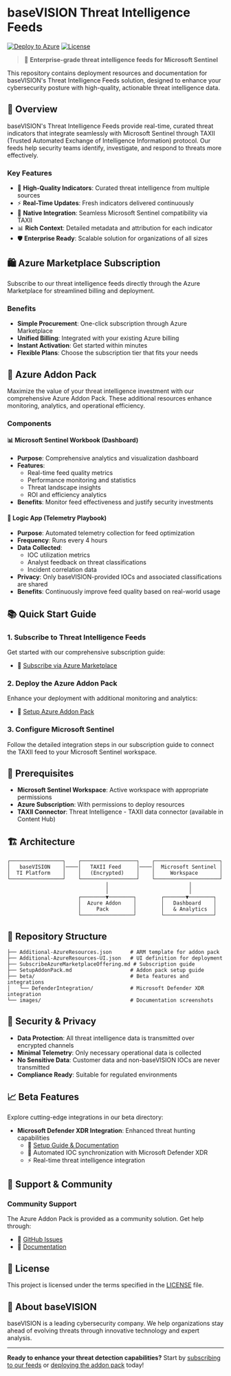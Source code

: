 # baseVISION Threat Intelligence Feeds

[![Deploy to Azure](https://aka.ms/deploytoazurebutton)](https://portal.azure.com/#create/Microsoft.Template/uri/https%3A%2F%2Fraw.githubusercontent.com%2FbaseVISION%2FbaseVISION.Ti.Feeds.Public%2Frefs%2Fheads%2Fmain%2FAdditional-AzureResources.json/createUIDefinitionUri/https%3A%2F%2Fraw.githubusercontent.com%2FbaseVISION%2FbaseVISION.Ti.Feeds.Public%2Frefs%2Fheads%2Fmain%2FAdditional-AzureResources-UI.json)
[![License](https://img.shields.io/github/license/baseVISION/baseVISION.Ti.Feeds.Public)](LICENSE)

> 🚀 **Enterprise-grade threat intelligence feeds for Microsoft Sentinel**

This repository contains deployment resources and documentation for baseVISION's Threat Intelligence Feeds solution, designed to enhance your cybersecurity posture with high-quality, actionable threat intelligence data.

## 🌟 Overview

baseVISION's Threat Intelligence Feeds provide real-time, curated threat indicators that integrate seamlessly with Microsoft Sentinel through TAXII (Trusted Automated Exchange of Intelligence Information) protocol. Our feeds help security teams identify, investigate, and respond to threats more effectively.

### Key Features

- 🎯 **High-Quality Indicators**: Curated threat intelligence from multiple sources
- ⚡ **Real-Time Updates**: Fresh indicators delivered continuously
- 🔗 **Native Integration**: Seamless Microsoft Sentinel compatibility via TAXII
- 📊 **Rich Context**: Detailed metadata and attribution for each indicator
- 🛡️ **Enterprise Ready**: Scalable solution for organizations of all sizes

## 🛍️ Azure Marketplace Subscription

Subscribe to our threat intelligence feeds directly through the Azure Marketplace for streamlined billing and deployment.

### Benefits
- **Simple Procurement**: One-click subscription through Azure Marketplace
- **Unified Billing**: Integrated with your existing Azure billing
- **Instant Activation**: Get started within minutes
- **Flexible Plans**: Choose the subscription tier that fits your needs

## 🧩 Azure Addon Pack

Maximize the value of your threat intelligence investment with our comprehensive Azure Addon Pack. These additional resources enhance monitoring, analytics, and operational efficiency.

### Components

#### 📊 **Microsoft Sentinel Workbook (Dashboard)**
- **Purpose**: Comprehensive analytics and visualization dashboard
- **Features**: 
  - Real-time feed quality metrics
  - Performance monitoring and statistics
  - Threat landscape insights
  - ROI and efficiency analytics
- **Benefits**: Monitor feed effectiveness and justify security investments

#### 🔄 **Logic App (Telemetry Playbook)**
- **Purpose**: Automated telemetry collection for feed optimization
- **Frequency**: Runs every 4 hours
- **Data Collected**: 
  - IOC utilization metrics
  - Analyst feedback on threat classifications
  - Incident correlation data
- **Privacy**: Only baseVISION-provided IOCs and associated classifications are shared
- **Benefits**: Continuously improve feed quality based on real-world usage

## 📚 Quick Start Guide

### 1. Subscribe to Threat Intelligence Feeds
Get started with our comprehensive subscription guide:
- 📖 [Subscribe via Azure Marketplace](SubscribeAzureMarketplaceOffering.md)

### 2. Deploy the Azure Addon Pack
Enhance your deployment with additional monitoring and analytics:
- 🚀 [Setup Azure Addon Pack](SetupAddonPack.md)

### 3. Configure Microsoft Sentinel
Follow the detailed integration steps in our subscription guide to connect the TAXII feed to your Microsoft Sentinel workspace.

## 🔧 Prerequisites

- **Microsoft Sentinel Workspace**: Active workspace with appropriate permissions
- **Azure Subscription**: With permissions to deploy resources
- **TAXII Connector**: Threat Intelligence - TAXII data connector (available in Content Hub)

## 🏗️ Architecture

```
┌─────────────────┐    ┌──────────────────┐    ┌─────────────────────┐
│   baseVISION    │────│   TAXII Feed     │────│  Microsoft Sentinel │
│  TI Platform    │    │   (Encrypted)    │    │     Workspace       │
└─────────────────┘    └──────────────────┘    └─────────────────────┘
                                │                          │
                                │                          │
                       ┌────────▼────────┐        ┌───────▼────────┐
                       │  Azure Addon    │        │   Dashboard    │
                       │     Pack        │        │   & Analytics  │
                       └─────────────────┘        └────────────────┘
```

## 📁 Repository Structure

```
├── Additional-AzureResources.json      # ARM template for addon pack
├── Additional-AzureResources-UI.json   # UI definition for deployment
├── SubscribeAzureMarketplaceOffering.md # Subscription guide
├── SetupAddonPack.md                   # Addon pack setup guide
├── beta/                               # Beta features and integrations
│   └── DefenderIntegration/            # Microsoft Defender XDR integration
└── images/                             # Documentation screenshots
```

## 🔐 Security & Privacy

- **Data Protection**: All threat intelligence data is transmitted over encrypted channels
- **Minimal Telemetry**: Only necessary operational data is collected
- **No Sensitive Data**: Customer data and non-baseVISION IOCs are never transmitted
- **Compliance Ready**: Suitable for regulated environments

## 📈 Beta Features

Explore cutting-edge integrations in our beta directory:
- **Microsoft Defender XDR Integration**: Enhanced threat hunting capabilities
  - 📖 [Setup Guide & Documentation](beta/DefenderIntegration/Readme.md)
  - 🚀 Automated IOC synchronization with Microsoft Defender XDR
  - ⚡ Real-time threat intelligence integration

## 💬 Support & Community

### Community Support
The Azure Addon Pack is provided as a community solution. Get help through:
- 🐛 [GitHub Issues](https://github.com/baseVISION/baseVISION.Ti.Feeds.Public/issues)
- 📖 [Documentation](https://github.com/baseVISION/baseVISION.Ti.Feeds.Public/wiki)

## 📄 License

This project is licensed under the terms specified in the [LICENSE](LICENSE) file.

## 🏢 About baseVISION

baseVISION is a leading cybersecurity company. We help organizations stay ahead of evolving threats through innovative technology and expert analysis.

---

**Ready to enhance your threat detection capabilities?** Start by [subscribing to our feeds](SubscribeAzureMarketplaceOffering.md) or [deploying the addon pack](SetupAddonPack.md) today!
